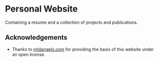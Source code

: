 # Personal Website
Containing a resume and a collection of projects and publications.

## Acknowledgements

* Thanks to [mldangelo.com](https://mldangelo.com) for providing the basis of this website under an open license.
